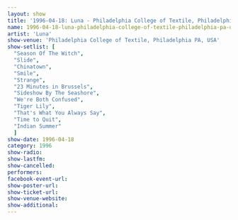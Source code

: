 ```yaml
---
layout: show
title: '1996-04-18: Luna - Philadelphia College of Textile, Philadelphia PA, USA'
name: 1996-04-18-luna-philadelphia-college-of-textile-philadelphia-pa-usa
artist: 'Luna'
show-venue: 'Philadelphia College of Textile, Philadelphia PA, USA'
show-setlist: [
  "Season Of The Witch",
  "Slide",
  "Chinatown",
  "Smile",
  "Strange",
  "23 Minutes in Brussels",
  "Sideshow By The Seashore",
  "We're Both Confused",
  "Tiger Lily",
  "That's What You Always Say",
  "Time to Quit",
  "Indian Summer"
  ]
show-date: 1996-04-18
category: 1996
show-radio: 
show-lastfm: 
show-cancelled: 
performers: 
facebook-event-url: 
show-poster-url: 
show-ticket-url: 
show-venue-website: 
show-additional: 
---
```


